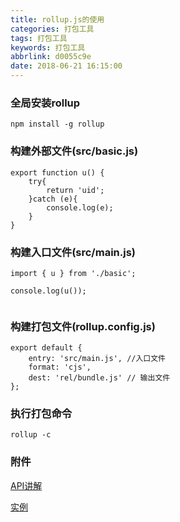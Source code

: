 ```yaml
---
title: rollup.js的使用
categories: 打包工具
tags: 打包工具
keywords: 打包工具
abbrlink: d0055c9e
date: 2018-06-21 16:15:00
---
```


### 全局安装rollup


```
npm install -g rollup

```

### 构建外部文件(src/basic.js)


```
export function u() {
    try{
        return 'uid';
    }catch (e){
        console.log(e);
    }
}

```

### 构建入口文件(src/main.js)

```
import { u } from './basic';

console.log(u());


```


### 构建打包文件(rollup.config.js)


```
export default {
    entry: 'src/main.js', //入口文件
    format: 'cjs',
    dest: 'rel/bundle.js' // 输出文件
};

```

### 执行打包命令

```
rollup -c

```


### 附件

[API讲解](https://www.cnblogs.com/tugenhua0707/p/8179686.html)

[实例](https://github.com/tugenhua0707/rollup-demo)